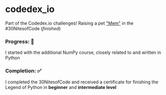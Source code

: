# codedex_io
Part of the Codedex.io challenges! Raising a pet <a href="https://www.codedex.io/@milakim/30-nites-of-code?pet=5dQQM8lpsEWGIpNYTNFc" target="_blank">"Mem"</a> in the #30NitesofCode (*finished*)


### Progress: 💪
I started with the additional NumPy course, closely related to and written in Python

### Completion: ✅
I completed the 30NitesofCode and received a certificate for finishing the Legend of Python in **beginner** and **intermediate level**

